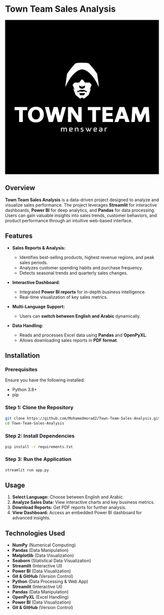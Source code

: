 # Town Team Sales Analysis

<img src="Image/44027548_2201662006513500_1850313580889505792_n_98818c77-464e-4c63-84a3-95a7b4730846.webp" alt="Town Team Sales Analysis" width="600">

## Overview
**Town Team Sales Analysis** is a data-driven project designed to analyze and visualize sales performance. The project leverages **Streamlit** for interactive dashboards, **Power BI** for deep analytics, and **Pandas** for data processing. Users can gain valuable insights into sales trends, customer behaviors, and product performance through an intuitive web-based interface.

## Features
- **Sales Reports & Analysis:**
  - Identifies best-selling products, highest revenue regions, and peak sales periods.
  - Analyzes customer spending habits and purchase frequency.
  - Detects seasonal trends and quarterly sales changes.

- **Interactive Dashboard:**
  - Integrated **Power BI reports** for in-depth business intelligence.
  - Real-time visualization of key sales metrics.

- **Multi-Language Support:**
  - Users can **switch between English and Arabic** dynamically.

- **Data Handling:**
  - Reads and processes Excel data using **Pandas** and **OpenPyXL**.
  - Allows downloading sales reports in **PDF format**.

## Installation
### **Prerequisites**
Ensure you have the following installed:
- Python 3.8+
- pip

### **Step 1: Clone the Repository**
```bash
git clone https://github.com/Mohamedmorad2/Town-Team-Sales-Analysis.git
cd Town-Team-Sales-Analysis
```

### **Step 2: Install Dependencies**
```bash
pip install -r requirements.txt
```

### **Step 3: Run the Application**
```bash
streamlit run app.py
```

## Usage
1. **Select Language:** Choose between English and Arabic.
2. **Analyze Sales Data:** View interactive charts and key business metrics.
3. **Download Reports:** Get PDF reports for further analysis.
4. **View Dashboard:** Access an embedded Power BI dashboard for advanced insights.

## Technologies Used
- **NumPy** (Numerical Computing)
- **Pandas** (Data Manipulation)
- **Matplotlib** (Data Visualization)
- **Seaborn** (Statistical Data Visualization)
- **Streamlit** (Interactive UI)
- **Power BI** (Data Visualization)
- **Git & GitHub** (Version Control)
- **Python** (Data Processing & Web App)
- **Streamlit** (Interactive UI)
- **Pandas** (Data Manipulation)
- **OpenPyXL** (Excel Handling)
- **Power BI** (Data Visualization)
- **Git & GitHub** (Version Control)


